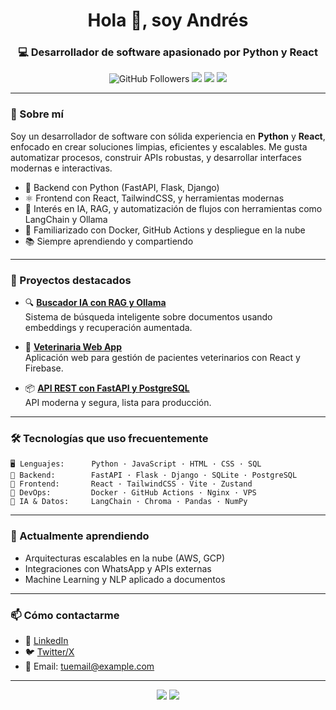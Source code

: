 <h1 align="center">Hola 👋, soy Andrés</h1>
<h3 align="center">💻 Desarrollador de software apasionado por Python y React</h3>

<p align="center">
  <img src="https://img.shields.io/github/followers/tu_usuario?label=Follow&style=social" alt="GitHub Followers" />
  <img src="https://img.shields.io/badge/Python-3776AB?style=for-the-badge&logo=python&logoColor=white" />
  <img src="https://img.shields.io/badge/React-20232A?style=for-the-badge&logo=react&logoColor=61DAFB" />
  <img src="https://img.shields.io/badge/Linux-FCC624?style=for-the-badge&logo=linux&logoColor=black" />
</p>

---

### 🚀 Sobre mí

Soy un desarrollador de software con sólida experiencia en **Python** y **React**, enfocado en crear soluciones limpias, eficientes y escalables. Me gusta automatizar procesos, construir APIs robustas, y desarrollar interfaces modernas e interactivas.

- 🐍 Backend con Python (FastAPI, Flask, Django)
- ⚛️ Frontend con React, TailwindCSS, y herramientas modernas
- 🧠 Interés en IA, RAG, y automatización de flujos con herramientas como LangChain y Ollama
- 🐳 Familiarizado con Docker, GitHub Actions y despliegue en la nube
- 📚 Siempre aprendiendo y compartiendo

---

### 📌 Proyectos destacados

- 🔍 **[Buscador IA con RAG y Ollama](https://github.com/tu_usuario/proyecto-rag)**  
  Sistema de búsqueda inteligente sobre documentos usando embeddings y recuperación aumentada.

- 🐾 **[Veterinaria Web App](https://github.com/tu_usuario/vetapp)**  
  Aplicación web para gestión de pacientes veterinarios con React y Firebase.

- 📦 **[API REST con FastAPI y PostgreSQL](https://github.com/tu_usuario/api-fastapi)**  
  API moderna y segura, lista para producción.

---

### 🛠️ Tecnologías que uso frecuentemente

```text
🖥️ Lenguajes:      Python · JavaScript · HTML · CSS · SQL
🔧 Backend:        FastAPI · Flask · Django · SQLite · PostgreSQL
🎨 Frontend:       React · TailwindCSS · Vite · Zustand
🧰 DevOps:         Docker · GitHub Actions · Nginx · VPS
🧠 IA & Datos:     LangChain · Chroma · Pandas · NumPy
```

---

### 🌱 Actualmente aprendiendo

- Arquitecturas escalables en la nube (AWS, GCP)
- Integraciones con WhatsApp y APIs externas
- Machine Learning y NLP aplicado a documentos

---

### 📫 Cómo contactarme

- 💼 [LinkedIn](https://linkedin.com/in/tu_usuario)
- 🐦 [Twitter/X](https://twitter.com/tu_usuario)
- 📧 Email: tuemail@example.com

---

<p align="center">
  <img src="https://github-readme-stats.vercel.app/api?username=tu_usuario&show_icons=true&theme=radical" />
  <img src="https://github-readme-stats.vercel.app/api/top-langs/?username=tu_usuario&layout=compact&theme=radical" />
</p>
